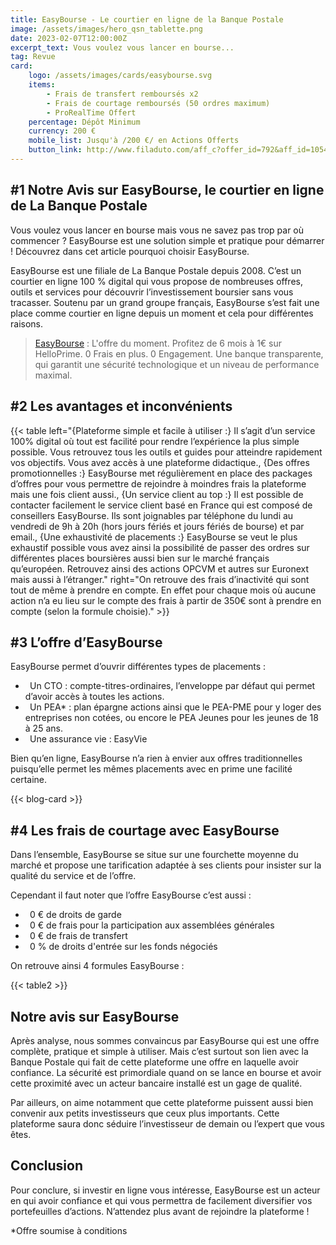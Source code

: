```yaml
---
title: EasyBourse - Le courtier en ligne de la Banque Postale
image: /assets/images/hero_qsn_tablette.png
date: 2023-02-07T12:00:00Z
excerpt_text: Vous voulez vous lancer en bourse...
tag: Revue
card: 
    logo: /assets/images/cards/easybourse.svg
    items: 
        - Frais de transfert remboursés x2
        - Frais de courtage remboursés (50 ordres maximum)
        - ProRealTime Offert
    percentage: Dépôt Minimum
    currency: 200 €
    mobile_list: Jusqu'à /200 €/ en Actions Offerts
    button_link: http://www.filaduto.com/aff_c?offer_id=792&aff_id=1054&source=&aff_sub=&aff_sub3=repeat1
---
```


## \#1 Notre Avis sur EasyBourse, le courtier en ligne de La Banque Postale

Vous voulez vous lancer en bourse mais vous ne savez pas trop par où commencer ? EasyBourse est une solution simple et pratique pour démarrer ! Découvrez dans cet article pourquoi choisir EasyBourse.

EasyBourse est une filiale de La Banque Postale depuis 2008. C’est un courtier en ligne 100 % digital qui vous propose de nombreuses offres, outils et services pour découvrir l’investissement boursier sans vous tracasser. Soutenu par un grand groupe français, EasyBourse s’est fait une place comme courtier en ligne depuis un moment et cela pour différentes raisons.

> [EasyBourse](http://www.filaduto.com/aff_c?offer_id=792&aff_id=1054&source=&aff_sub=&aff_sub3=IndexText) : L'offre du moment. Profitez de 6 mois à 1€ sur HelloPrime. 0 Frais en plus. 0 Engagement. Une banque transparente, qui garantit une sécurité technologique et un niveau de performance maximal.

## \#2 Les avantages et inconvénients

{{< table left="{Plateforme simple et facile à utiliser :} Il s’agit d’un service 100% digital où tout est facilité pour rendre l’expérience la plus simple possible. Vous retrouvez tous les outils et guides pour atteindre rapidement vos objectifs. Vous avez accès à une plateforme didactique., {Des offres promotionnelles :} EasyBourse met régulièrement en place des packages d’offres pour vous permettre de rejoindre à moindres frais la plateforme mais une fois client aussi., {Un service client au top :} Il est possible de contacter facilement le service client basé en France qui est composé de conseillers EasyBourse. Ils sont joignables par téléphone du lundi au vendredi de 9h à 20h (hors jours fériés et jours fériés de bourse) et par email., {Une exhaustivité de placements :} EasyBourse se veut le plus exhaustif possible vous avez ainsi la possibilité de passer des ordres sur différentes places boursières aussi bien sur le marché français qu’européen. Retrouvez ainsi des actions OPCVM et autres sur Euronext mais aussi à l’étranger." right="On retrouve des frais d’inactivité qui sont tout de même à prendre en compte. En effet pour chaque mois où aucune action n’a eu lieu sur le compte des frais à partir de 350€ sont à prendre en compte (selon la formule choisie)." >}}

## \#3 L’offre d’EasyBourse

EasyBourse permet d’ouvrir différentes types de placements :

- **&nbsp;** Un CTO : compte-titres-ordinaires, l’enveloppe par défaut qui permet d’avoir accès à toutes les actions.
- **&nbsp;** Un PEA* : plan épargne actions ainsi que le PEA-PME pour y loger des entreprises non cotées, ou encore le PEA Jeunes pour les jeunes de 18 à 25 ans.
- **&nbsp;** Une assurance vie : EasyVie

Bien qu’en ligne, EasyBourse n’a rien à envier aux offres traditionnelles puisqu’elle permet les mêmes placements avec en prime une facilité certaine.

{{< blog-card >}}

## \#4 Les frais de courtage avec EasyBourse

Dans l’ensemble, EasyBourse se situe sur une fourchette moyenne du marché et propose une tarification adaptée à ses clients pour insister sur la qualité du service et de l’offre.

Cependant il faut noter que l’offre EasyBourse c’est aussi :

- **&nbsp;** 0 € de droits de garde
- **&nbsp;** 0 € de frais pour la participation aux assemblées générales
- **&nbsp;** 0 € de frais de transfert
- **&nbsp;** 0 % de droits d'entrée sur les fonds négociés

On retrouve ainsi 4 formules EasyBourse :

{{< table2 >}}

## Notre avis sur EasyBourse

Après analyse, nous sommes convaincus par EasyBourse qui est une offre complète, pratique et simple à utiliser. Mais c’est surtout son lien avec la Banque Postale qui fait de cette plateforme une offre en laquelle avoir confiance. La sécurité est primordiale quand on se lance en bourse et avoir cette proximité avec un acteur bancaire installé est un gage de qualité.

Par ailleurs, on aime notamment que cette plateforme puissent aussi bien convenir aux petits investisseurs que ceux plus importants. Cette plateforme saura donc séduire l’investisseur de demain ou l’expert que vous êtes.

## Conclusion

Pour conclure, si investir en ligne vous intéresse, EasyBourse est un acteur en qui avoir confiance et qui vous permettra de facilement diversifier vos portefeuilles d’actions. N’attendez plus avant de rejoindre la plateforme !

*Offre soumise à conditions